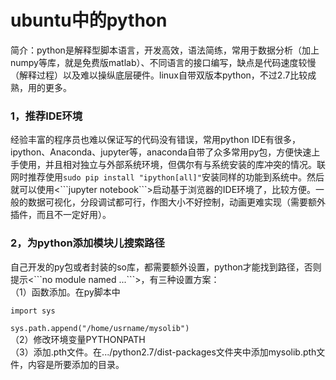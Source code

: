 # ubuntu中的python
<p>简介：python是解释型脚本语言，开发高效，语法简练，常用于数据分析（加上numpy等库，就是免费版matlab）、不同语言的接口编写，缺点是代码速度较慢（解释过程）以及难以操纵底层硬件。linux自带双版本python，不过2.7比较成熟，用的更多。</p>

### 1，推荐IDE环境
<p>经验丰富的程序员也难以保证写的代码没有错误，常用python IDE有很多，ipython、Anaconda、jupyter等，anaconda自带了众多常用py包，方便快速上手使用，并且相对独立与外部系统环境，但偶尔有与系统安装的库冲突的情况。联网时推荐使用<code>sudo pip install "ipython[all]"</code>安装同样的功能到系统中。然后就可以使用<```jupyter notebook```>启动基于浏览器的IDE环境了，比较方便。一般的数据可视化，分段调试都可行，作图大小不好控制，动画更难实现（需要额外插件，而且不一定好用）。</p>

### 2，为python添加模块儿搜索路径
<p>自己开发的py包或者封装的so库，都需要额外设置，python才能找到路径，否则提示<```no module named ...```>，有三种设置方案：<br>
（1）函数添加。在py脚本中<br>
<code>
import sys<br>
sys.path.append("/home/usrname/mysolib")</code><br>
（2）修改环境变量PYTHONPATH<br>
（3）添加.pth文件。在.../python2.7/dist-packages文件夹中添加mysolib.pth文件，内容是所要添加的目录。</p>
